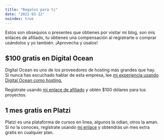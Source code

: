 ```yaml
---
title: "Regalos para ti"
date: "2021-03-12"
noindex: true
---
```


Estos son obsequios o presentes que obtienes por visitar mi blog, son mis enlaces de afiliado, tu obtienes una compensación al registrarte o comprar usándolos y yo también. ¡Aprovecha y úsalos!

## $100 gratis en Digital Ocean

Digital Ocean es uno de los proveedores de hosting más grandes que hay. Si nunca has escuchado hablar de esta empresa, lee [mi experiencia usando Digital Ocean como hosting.](/es/digital-ocean-analisis-y-mi-experiencia/)

Regístrate usando [mi enlace de afiliado](https://m.do.co/c/a22240ebb8e7#?) y obtén $100 dólares para tus proyectos.

## 1 mes gratis en Platzi

Platzi es una plataforma de cursos en linea, algunos la odian, otros la aman. Si no la conoces, regístrate usando [mi enlace](https://platzi.com/r/eduardo-zepeda/#?) y obtendrás un mes extra gratis en cualquier plan.
